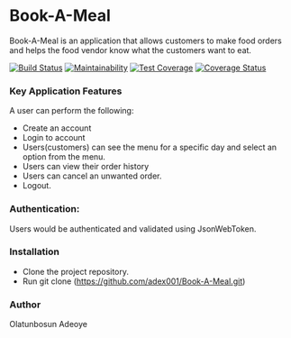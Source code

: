 # Book-A-Meal
Book-A-Meal is an application that allows customers to make food orders and helps the food vendor know what the customers want to eat.

[![Build Status](https://travis-ci.org/adex001/Book-A-Meal.svg?branch=develop)](https://travis-ci.org/adex001/Book-A-Meal)
[![Maintainability](https://api.codeclimate.com/v1/badges/febc42294b0cc9e79790/maintainability)](https://codeclimate.com/github/adex001/Book-A-Meal/maintainability)
[![Test Coverage](https://api.codeclimate.com/v1/badges/febc42294b0cc9e79790/test_coverage)](https://codeclimate.com/github/adex001/Book-A-Meal/test_coverage)
[![Coverage Status](https://coveralls.io/repos/github/adex001/Book-A-Meal/badge.svg?branch=develop)](https://coveralls.io/github/adex001/Book-A-Meal?branch=models)

### Key Application Features
A user can perform the following:

- Create an account
- Login to account
- Users(customers) can see the menu for a specific day and select an option from the menu.
- Users can view their order history 
- Users can cancel an unwanted order.
- Logout.

### Authentication: 
Users would be authenticated and validated using JsonWebToken.

### Installation

- Clone the project repository.
- Run git clone (https://github.com/adex001/Book-A-Meal.git)

### Author
Olatunbosun Adeoye